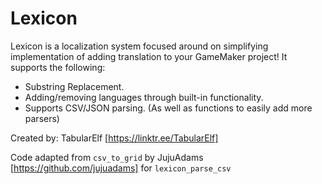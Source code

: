 # Lexicon

Lexicon is a localization system focused around on simplifying implementation of adding translation to your GameMaker project!
It supports the following:

* Substring Replacement.
* Adding/removing languages through built-in functionality.
* Supports CSV/JSON parsing. (As well as functions to easily add more parsers)

Created by: TabularElf [https://linktr.ee/TabularElf]

Code adapted from `csv_to_grid` by JujuAdams [https://github.com/jujuadams] for `lexicon_parse_csv`
